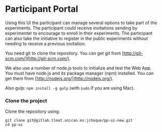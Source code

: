 # Participant Portal

Using this UI the participant can manage several options to take part of the experiments. The participant could receive invitations sending by experimenter to encourage to enroll in their experiments. The participant can also take the initiative to register in the public experiments without needing to receive a previous invitation.

You need git to clone the repository. You can get git from
[http://git-scm.com/](http://git-scm.com/).

We also use a number of node.js tools to initialize and test the Web App. You must have node.js and
its package manager (npm) installed. You can get them from [http://nodejs.org/](http://nodejs.org/).

Also gulp: `npm install -g gulp` (with `sudo` if you are using Mac).

### Clone the project

Clone the repository using:

```
git clone git@gitlab.tlmat.unican.es:jchoque/pp-ui-new.git
cd pp-ui
```
